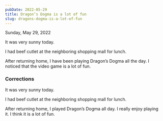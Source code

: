 ```yaml
---
pubDate: 2022-05-29
title: Dragon’s Dogma is a lot of fun
slug: dragons-dogma-is-a-lot-of-fun
---
```


Sunday, May 29, 2022

It was very sunny today.

I had beef cutlet at the neighboring shopping mall for lunch.

After returning home, I have been playing Dragon’s Dogma all the day. I noticed that the video game is a lot of fun.

### Corrections
It was very sunny today.

I had beef cutlet at the neighboring shopping mall for lunch.

After returning home, I played Dragon’s Dogma all day. I really enjoy playing it. I think it is a lot of fun.